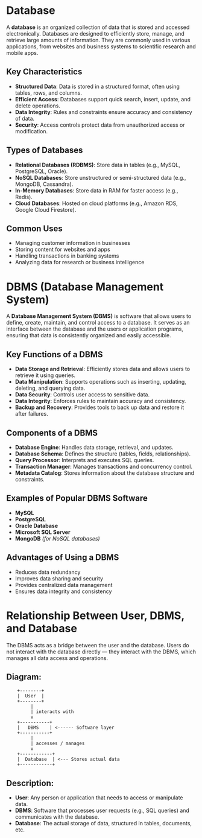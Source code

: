 # Database

A **database** is an organized collection of data that is stored and accessed electronically. Databases are designed to efficiently store, manage, and retrieve large amounts of information. They are commonly used in various applications, from websites and business systems to scientific research and mobile apps.

## Key Characteristics

- **Structured Data**: Data is stored in a structured format, often using tables, rows, and columns.
- **Efficient Access**: Databases support quick search, insert, update, and delete operations.
- **Data Integrity**: Rules and constraints ensure accuracy and consistency of data.
- **Security**: Access controls protect data from unauthorized access or modification.

## Types of Databases

- **Relational Databases (RDBMS)**: Store data in tables (e.g., MySQL, PostgreSQL, Oracle).
- **NoSQL Databases**: Store unstructured or semi-structured data (e.g., MongoDB, Cassandra).
- **In-Memory Databases**: Store data in RAM for faster access (e.g., Redis).
- **Cloud Databases**: Hosted on cloud platforms (e.g., Amazon RDS, Google Cloud Firestore).

## Common Uses

- Managing customer information in businesses
- Storing content for websites and apps
- Handling transactions in banking systems
- Analyzing data for research or business intelligence


# DBMS (Database Management System)

A **Database Management System (DBMS)** is software that allows users to define, create, maintain, and control access to a database. It serves as an interface between the database and the users or application programs, ensuring that data is consistently organized and easily accessible.

## Key Functions of a DBMS

- **Data Storage and Retrieval**: Efficiently stores data and allows users to retrieve it using queries.
- **Data Manipulation**: Supports operations such as inserting, updating, deleting, and querying data.
- **Data Security**: Controls user access to sensitive data.
- **Data Integrity**: Enforces rules to maintain accuracy and consistency.
- **Backup and Recovery**: Provides tools to back up data and restore it after failures.

## Components of a DBMS

- **Database Engine**: Handles data storage, retrieval, and updates.
- **Database Schema**: Defines the structure (tables, fields, relationships).
- **Query Processor**: Interprets and executes SQL queries.
- **Transaction Manager**: Manages transactions and concurrency control.
- **Metadata Catalog**: Stores information about the database structure and constraints.

## Examples of Popular DBMS Software

- **MySQL**
- **PostgreSQL**
- **Oracle Database**
- **Microsoft SQL Server**
- **MongoDB** *(for NoSQL databases)*

## Advantages of Using a DBMS

- Reduces data redundancy
- Improves data sharing and security
- Provides centralized data management
- Ensures data integrity and consistency

# Relationship Between User, DBMS, and Database

The DBMS acts as a bridge between the user and the database. Users do not interact with the database directly — they interact with the DBMS, which manages all data access and operations.

## Diagram:

        +--------+       
        |  User  |       
        +--------+       
             |            
             | interacts with
             v            
        +-----------+     
        |   DBMS    | <------ Software layer
        +-----------+     
             |            
             | accesses / manages
             v            
        +------------+    
        |  Database  | <--- Stores actual data
        +------------+    

## Description:

- **User**: Any person or application that needs to access or manipulate data.
- **DBMS**: Software that processes user requests (e.g., SQL queries) and communicates with the database.
- **Database**: The actual storage of data, structured in tables, documents, etc.


